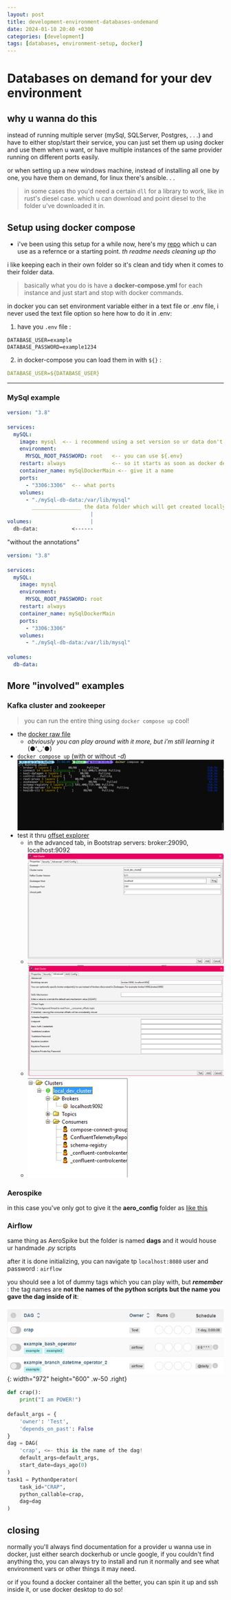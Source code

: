 ```yaml
---
layout: post
title: development-environment-databases-ondemand
date: 2024-01-10 20:40 +0300
categories: [development]
tags: [databases, environment-setup, docker]
---
```


# Databases on demand for your dev environment

## why u wanna do this 

instead of running multiple server (mySql, SQLServer, Postgres, . . .) and have to either stop/start their service, you can just set them up using docker and use them when u want, or have multiple instances of the same provider running on different ports easily.

or when setting up a new windows machine, instead of installing all one by one, you have them on demand, for linux there's ansible. . . 

> in some cases tho you'd need a certain `dll` for a library to work, like in rust's diesel case. which u can download and point diesel to the folder u've downloaded it in. 

## Setup using docker compose

- i've been using this setup for a while now, here's my [repo](https://github.com/CanaanGM/databases-infrastructure) which u can use as a refernce or a starting point. _th readme needs cleaning up tho_

i like keeping each in their own folder so it's clean and tidy when it comes to their folder data.

> basically what you do is have a **docker-compose.yml** for each instance and just start and stop with docker commands.

in docker you can set environment variable either in a text file or .env file, i never used the text file option so here how to do it in .env:

1. have you `.env` file :

```text
DATABASE_USER=example
DATABASE_PASSWORD=example1234
```

2. in docker-compose you can load them in with `${}` :

```yaml
DATABASE_USER=${DATABASE_USER}
```

--- 


### MySql example

```yaml
version: "3.8"

services: 
  mySQL:
    image: mysql  <-- i recommend using a set version so ur data don't get messed with on a new version update
    environment:
      MYSQL_ROOT_PASSWORD: root   <-- you can use ${.env} 
    restart: always               <-- so it starts as soon as docker desktop starts 
    container_name: mySqlDockerMain <-- give it a name
    ports:
      - "3306:3306"  <-- what ports
    volumes: 
      - "./mySql-db-data:/var/lib/mysql"
        ________________ the data folder which will get created locally
                           |
volumes:                   |
  db-data:           <------

```
"without the annotations"
```yaml
version: "3.8"

services: 
  mySQL:
    image: mysql
    environment:
      MYSQL_ROOT_PASSWORD: root
    restart: always
    container_name: mySqlDockerMain
    ports:
      - "3306:3306"
    volumes: 
      - "./mySql-db-data:/var/lib/mysql"

volumes: 
  db-data:
```

## More "involved" examples

### Kafka cluster and zookeeper 
> you can run the entire thing using `docker compose up` cool!
- the [docker raw file](https://raw.githubusercontent.com/CanaanGM/databases-infrastructure/main/kafka/docker-compose.yml)
  - _obviously you can play around with it more, but i'm still learning it_ (●'◡'●) 
- `docker compose up` (with or without _-d_)
![pullit](/assets/images/db-env-setup/DBEnvPullingKafka.png)
- test it thru [offset explorer](https://www.kafkatool.com/download.html)
  - in the advanced tab, in Bootstrap servers: broker:29090, localhost:9092 
  - ![setup-1](/assets/images/db-env-setup/DBEnv-OffsetExplorer.png)
  - ![setup-2](/assets/images/db-env-setup/DBEnv-OffsetExplorer-setup.png)
  - ![setup-3](/assets/images/db-env-setup/DBEnv-OffsetExplorer-setup1.png)

### Aerospike

in this case you've only got to give it the **aero_config** folder as [like this](https://github.com/CanaanGM/databases-infrastructure/tree/main/aerospike)

### Airflow

same thing as AeroSpike but the folder is named **dags** and it would house ur handmade _.py_ scripts

after it is done initializing, you can navigate tp `localhost:8080` user and password : `airflow`

you should see a lot of dummy tags which you can play with, but ***remember*** : the tag names are **not the names of the python scripts** **but the name you gave the dag inside of it**:

![dag](/assets/images/db-env-setup/DBEnv-Airflow-dag.png){: width="972" height="600" .w-50 .right}

```py
def crap():
    print("I am POWER!")

default_args = {
    'owner': 'Test',
    'depends_on_past': False
}
dag = DAG(
    'crap', <=- this is the name of the dag!
    default_args=default_args,
    start_date=days_ago(0)
)
task1 = PythonOperator(
    task_id="CRAP",
    python_callable=crap,
    dag=dag
)
```

## closing

normally you'll always find documentation for a provider u wanna use in docker, just either search dockerhub or uncle google, if you couldn't find anything tho, you can always try to install and run it normally and see what environment vars or other things it may need.

or if you found a docker container all the better, you can spin it up and ssh inside it, or use docker desktop to do so!
